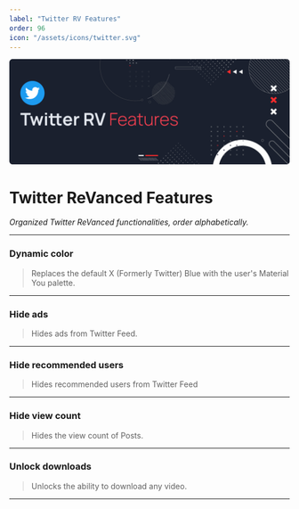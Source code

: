 ```yaml
---
label: "Twitter RV Features"
order: 96
icon: "/assets/icons/twitter.svg"
---
```


![](../assets/cover/twitter-rv-cover.png)

# Twitter ReVanced Features
<i>Organized Twitter ReVanced functionalities, order alphabetically.</i>

---
### Dynamic color
>Replaces the default X (Formerly Twitter) Blue with the user's Material You palette.
---
### Hide ads
>Hides ads from Twitter Feed.
---
### Hide recommended users
>Hides recommended users from Twitter Feed
---
### Hide view count
>Hides the view count of Posts.
---
### Unlock downloads
>Unlocks the ability to download any video.
---
